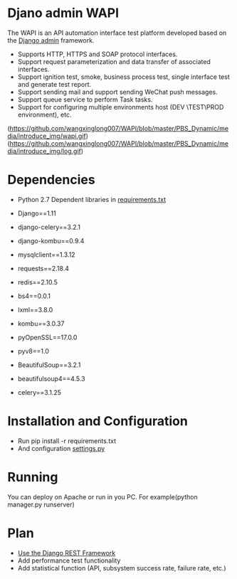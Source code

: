 # Djano admin WAPI
The WAPI is an API automation interface test platform developed based on the [Django admin](https://docs.djangoproject.com/en/2.0/ref/contrib/admin/) framework.
* Supports HTTP, HTTPS and SOAP protocol interfaces.
* Support request parameterization and data transfer of associated interfaces.
* Support ignition test, smoke, business process test, single interface test and generate test report.
* Support sending mail and support sending WeChat push messages.
* Support queue service to perform Task tasks.
* Support for configuring multiple environments host (DEV \TEST\PROD environment), etc.

(https://github.com/wangxinglong007/WAPI/blob/master/PBS_Dynamic/media/introduce_img/wapi.gif)
(https://github.com/wangxinglong007/WAPI/blob/master/PBS_Dynamic/media/introduce_img/log.gif)

# Dependencies
* Python 2.7
Dependent libraries in [requirements.txt](https://github.com/wangxinglong007/WAPI/blob/master/requirements.txt)

* Django==1.11
* django-celery==3.2.1
* django-kombu==0.9.4
* mysqlclient==1.3.12
* requests==2.18.4
* redis==2.10.5
* bs4==0.0.1
* lxml==3.8.0
* kombu==3.0.37
* pyOpenSSL==17.0.0
* pyv8==1.0
* BeautifulSoup==3.2.1
* beautifulsoup4==4.5.3
* celery==3.1.25

# Installation and Configuration
* Run pip install -r requirements.txt
* And configuration [settings.py](https://github.com/wangxinglong007/WAPI/blob/master/ApiCaseSystem/settings.py)

# Running
You can deploy on Apache or run in you PC. For example(python manager.py runserver)

# Plan
* [Use the Django REST Framework](http://www.django-rest-framework.org/)
* Add performance test functionality
* Add statistical function (API, subsystem success rate, failure rate, etc.)